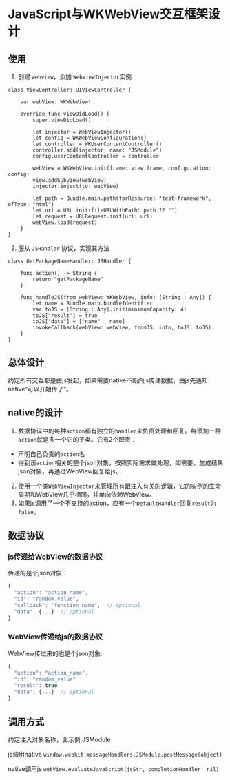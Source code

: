 # JavaScript与WKWebView交互框架设计

## 使用

1. 创建 `webview`，添加 `WebViewInjector`实例
```
class ViewController: UIViewController {

    var webView: WKWebView!
    
    override func viewDidLoad() {
        super.viewDidLoad()
        
        let injector = WebViewInjector()
        let config = WKWebViewConfiguration()
        let controller = WKUserContentController()
        controller.add(injector, name: "JSModule")
        config.userContentController = controller
        
        webView = WKWebView.init(frame: view.frame, configuration: config)
        view.addSubview(webView)
        injector.inject(to: webView)
        
        let path = Bundle.main.path(forResource: "test-framework", ofType: "html")
        let url = URL.init(fileURLWithPath: path ?? "")
        let request = URLRequest.init(url: url)
        webView.load(request)
    }
}

```

2. 服从 `JSHandler` 协议，实现其方法
```
class GetPackageNameHandler: JSHandler {
    
    func action() -> String {
        return "getPackageName"
    }
    
    func handleJS(from webView: WKWebView, info: [String : Any]) {
        let name = Bundle.main.bundleIdentifier
        var toJS = [String : Any].init(minimumCapacity: 4)
        toJS["result"] = true
        toJS["data"] = ["name" : name]
        invokeCallback(webView: webView, fromJS: info, toJS: toJS)
    }
}
```


## 总体设计

约定所有交互都是由js发起，如果需要native不断向js传递数据，由js先通知native“可以开始传了”。

## native的设计
1. 数据协议中的每种`action`都有独立的`handler`来负责处理和回复。每添加一种`action`就是多一个它的子类。它有2个职责：
  - 声明自己负责的`action`名
  - 得到该`action`相关的整个json对象，按照实际需求做处理，如需要，生成结果json对象，再通过WebView回复给js。
2. 使用一个类`WebViewInjector`来管理所有跟注入有关的逻辑，它的实例的生命周期和WebView几乎相同，并单向依赖WebView。
3. 如果js调用了一个不支持的action，应有一个`DefaultHandler`回复`result`为`false`。

## 数据协议
### js传递给WebView的数据协议
传递的是个json对象：
```js
{
  "action": "action_name",
  "id": "random_value",
  "callback": "function_name",  // optional
  "data": {...}  // optional
}
```

### WebView传递给js的数据协议
WebView传过来的也是个json对象:
```js
{
  "action": "action_name",
  "id": "random_value"
  "result": true
  "data": {...}  // optional
}
```

## 调用方式

约定注入对象名称，此示例 JSModule

js调用native `window.webkit.messageHandlers.JSModule.postMessage(object)`

native调用js `webView.evaluateJavaScript(jsStr, completionHandler: nil)`
